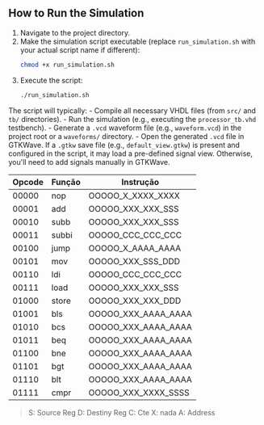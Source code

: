 ## How to Run the Simulation

1.  Navigate to the project directory.
2.  Make the simulation script executable (replace `run_simulation.sh` with your actual script name if different):
    ```bash
    chmod +x run_simulation.sh
    ```
3.  Execute the script:
    ```bash
    ./run_simulation.sh
    ```

The script will typically:
    - Compile all necessary VHDL files (from `src/` and `tb/` directories).
    - Run the simulation (e.g., executing the `processor_tb.vhd` testbench).
    - Generate a `.vcd` waveform file (e.g., `waveform.vcd`) in the project root or a `waveforms/` directory.
    - Open the generated `.vcd` file in GTKWave. If a `.gtkw` save file (e.g., `default_view.gtkw`) is present and configured in the script, it may load a pre-defined signal view. Otherwise, you'll need to add signals manually in GTKWave.

| Opcode |     Função    | Instrução 
|--------|---------------| --------- |
|  00000  |    nop       | OOOOO_X_XXXX_XXXX
|  00001  |    add       | OOOOO_XXX_XXX_SSS
|  00010  |    subb      | OOOOO_XXX_XXX_SSS
|  00011  |    subbi     | OOOOO_CCC_CCC_CCC  
|  00100  |    jump      | OOOOO_X_AAAA_AAAA
|  00101  |    mov       | OOOOO_XXX_SSS_DDD
|  00110  |    ldi       | OOOOO_CCC_CCC_CCC
|  00111  |    load      | OOOOO_XXX_XXX_SSS
|  01000  |    store     | OOOOO_XXX_XXX_DDD
|01001 	|bls 	|OOOOO_XXX_AAAA_AAAA
|01010 	|bcs 	|OOOOO_XXX_AAAA_AAAA
|01011 	|beq 	|OOOOO_XXX_AAAA_AAAA
|01100 	|bne 	|OOOOO_XXX_AAAA_AAAA
|01101 	|bgt 	|OOOOO_XXX_AAAA_AAAA
|01110 	|blt 	|OOOOO_XXX_AAAA_AAAA
|01111 	|cmpr 	|OOOOO_XXX_XXXX_SSSS



> S: Source Reg
> D: Destiny Reg
> C: Cte
> X: nada
> A: Address
